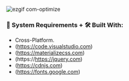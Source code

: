 ![ezgif com-optimize](https://user-images.githubusercontent.com/45048950/98247847-1e1eb980-1faf-11eb-9f14-50cea2190c59.gif)


### 🧰 System Requirements + 🛠️ Built With:

* Cross-Platform.
* (https://code.visualstudio.com)
* (https://materializecss.com)
* (https://https://jquery.com)
* (https://cdnjs.com)
* (https://fonts.google.com)




